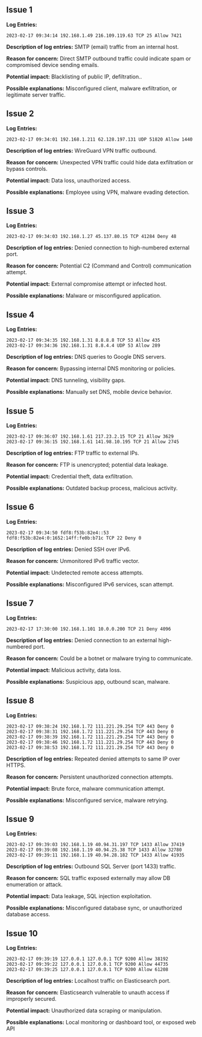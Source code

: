 ## Issue 1

**Log Entries:**

```plaintext
2023-02-17 09:34:14 192.168.1.49 216.109.119.63 TCP 25 Allow 7421
```

**Description of log entries:** SMTP (email) traffic from an internal host.

**Reason for concern:** Direct SMTP outbound traffic could indicate spam or compromised device sending emails.

**Potential impact:** Blacklisting of public IP, defiltration..

**Possible explanations:** Misconfigured client, malware exfiltration, or legitimate server traffic.

## Issue 2

**Log Entries:**

```plaintext
2023-02-17 09:34:01 192.168.1.211 62.128.197.131 UDP 51820 Allow 1440
```

**Description of log entries:** WireGuard VPN traffic outbound.

**Reason for concern:** Unexpected VPN traffic could hide data exfiltration or bypass controls.

**Potential impact:** Data loss, unauthorized access.

**Possible explanations:** Employee using VPN, malware evading detection.

## Issue 3

**Log Entries:**

```plaintext
2023-02-17 09:34:03 192.168.1.27 45.137.80.15 TCP 41284 Deny 48
```

**Description of log entries:**  Denied connection to high-numbered external port.

**Reason for concern:** Potential C2 (Command and Control) communication attempt.

**Potential impact:** External compromise attempt or infected host.

**Possible explanations:** Malware or misconfigured application.

## Issue 4

**Log Entries:**

```plaintext
2023-02-17 09:34:35 192.168.1.31 8.8.8.8 TCP 53 Allow 435
2023-02-17 09:34:36 192.168.1.31 8.8.4.4 UDP 53 Allow 289
```

**Description of log entries:** DNS queries to Google DNS servers.

**Reason for concern:** Bypassing internal DNS monitoring or policies.

**Potential impact:** DNS tunneling, visibility gaps.

**Possible explanations:** Manually set DNS, mobile device behavior.

## Issue 5

**Log Entries:**

```plaintext
2023-02-17 09:36:07 192.168.1.61 217.23.2.15 TCP 21 Allow 3629
2023-02-17 09:36:15 192.168.1.61 141.98.10.195 TCP 21 Allow 2745
```

**Description of log entries:** FTP traffic to external IPs.

**Reason for concern:** FTP is unencrypted; potential data leakage.

**Potential impact:** Credential theft, data exfiltration.

**Possible explanations:** Outdated backup process, malicious activity.

## Issue 6

**Log Entries:**

```plaintext
2023-02-17 09:34:50 fdf8:f53b:82e4::53 fdf8:f53b:82e4:0:1652:14ff:fe0b:b71c TCP 22 Deny 0
```

**Description of log entries:** Denied SSH over IPv6.

**Reason for concern:** Unmonitored IPv6 traffic vector.

**Potential impact:** Undetected remote access attempts.

**Possible explanations:** Misconfigured IPv6 services, scan attempt.

## Issue 7

**Log Entries:**

```plaintext
2023-02-17 17:30:00 192.168.1.101 10.0.0.200 TCP 21 Deny 4096
```

**Description of log entries:** Denied connection to an external high-numbered port.

**Reason for concern:** Could be a botnet or malware trying to communicate.

**Potential impact:** Malicious activity, data loss.

**Possible explanations:** Suspicious app, outbound scan, malware.

## Issue 8

**Log Entries:**

```plaintext
2023-02-17 09:38:24 192.168.1.72 111.221.29.254 TCP 443 Deny 0
2023-02-17 09:38:31 192.168.1.72 111.221.29.254 TCP 443 Deny 0
2023-02-17 09:38:39 192.168.1.72 111.221.29.254 TCP 443 Deny 0
2023-02-17 09:38:46 192.168.1.72 111.221.29.254 TCP 443 Deny 0
2023-02-17 09:38:53 192.168.1.72 111.221.29.254 TCP 443 Deny 0
```

**Description of log entries:** Repeated denied attempts to same IP over HTTPS.

**Reason for concern:** Persistent unauthorized connection attempts.

**Potential impact:** Brute force, malware communication attempt.

**Possible explanations:** Misconfigured service, malware retrying.

## Issue 9

**Log Entries:**

```plaintext
2023-02-17 09:39:03 192.168.1.19 40.94.31.197 TCP 1433 Allow 37419
2023-02-17 09:39:08 192.168.1.19 40.94.25.38 TCP 1433 Allow 32780
2023-02-17 09:39:11 192.168.1.19 40.94.28.182 TCP 1433 Allow 41935
```

**Description of log entries:**  Outbound SQL Server (port 1433) traffic.

**Reason for concern:** SQL traffic exposed externally may allow DB enumeration or attack.

**Potential impact:** Data leakage, SQL injection exploitation.

**Possible explanations:** Misconfigured database sync, or unauthorized database access.

## Issue 10

**Log Entries:**

```plaintext
2023-02-17 09:39:19 127.0.0.1 127.0.0.1 TCP 9200 Allow 38192
2023-02-17 09:39:22 127.0.0.1 127.0.0.1 TCP 9200 Allow 44735
2023-02-17 09:39:25 127.0.0.1 127.0.0.1 TCP 9200 Allow 61208
```

**Description of log entries:** Localhost traffic on Elasticsearch port.

**Reason for concern:** Elasticsearch vulnerable to unauth access if improperly secured.

**Potential impact:** Unauthorized data scraping or manipulation.

**Possible explanations:** Local monitoring or dashboard tool, or exposed web API
